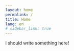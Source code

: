 ```yaml
---
layout: home
permalink: /
title: Home
lang: en
# sidebar_link: true
---
```


<!-- ## Teste About-en.md -->

I should write something here!

